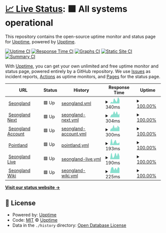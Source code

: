 # [📈 Live Status](https://status.seongland.com): <!--live status--> **🟩 All systems operational**

This repository contains the open-source uptime monitor and status page for [Upptime](https://upptime.js.org), powered by [Upptime](https://github.com/upptime/upptime).

[![Uptime CI](https://github.com/koj-co/upptime/workflows/Uptime%20CI/badge.svg)](https://github.com/koj-co/upptime/actions?query=workflow%3A%22Uptime+CI%22)
[![Response Time CI](https://github.com/koj-co/upptime/workflows/Response%20Time%20CI/badge.svg)](https://github.com/koj-co/upptime/actions?query=workflow%3A%22Response+Time+CI%22)
[![Graphs CI](https://github.com/koj-co/upptime/workflows/Graphs%20CI/badge.svg)](https://github.com/koj-co/upptime/actions?query=workflow%3A%22Graphs+CI%22)
[![Static Site CI](https://github.com/koj-co/upptime/workflows/Static%20Site%20CI/badge.svg)](https://github.com/koj-co/upptime/actions?query=workflow%3A%22Static+Site+CI%22)
[![Summary CI](https://github.com/koj-co/upptime/workflows/Summary%20CI/badge.svg)](https://github.com/koj-co/upptime/actions?query=workflow%3A%22Summary+CI%22)

With [Upptime](https://upptime.js.org), you can get your own unlimited and free uptime monitor and status page, powered entirely by a GitHub repository. We use [Issues](https://github.com/upptime/upptime/issues) as incident reports, [Actions](https://github.com/upptime/upptime/actions) as uptime monitors, and [Pages](https://status.seongland.com) for the status page.

<!--start: status pages-->
<!-- This summary is generated by Upptime (https://github.com/upptime/upptime) -->
<!-- Do not edit this manually, your changes will be overwritten -->
<!-- prettier-ignore -->
| URL | Status | History | Response Time | Uptime |
| --- | ------ | ------- | ------------- | ------ |
| <img alt="" src="https://favicons.githubusercontent.com/www.seongland.com" height="13"> [Seongland](https://www.seongland.com) | 🟩 Up | [seongland.yml](https://github.com/seongland/statusland/commits/HEAD/history/seongland.yml) | <details><summary><img alt="Response time graph" src="./graphs/seongland/response-time-week.png" height="20"> 340ms</summary><br><a href="https://status.seongland.com/history/seongland"><img alt="Response time 279" src="https://img.shields.io/endpoint?url=https%3A%2F%2Fraw.githubusercontent.com%2Fseongland%2Fstatusland%2FHEAD%2Fapi%2Fseongland%2Fresponse-time.json"></a><br><a href="https://status.seongland.com/history/seongland"><img alt="24-hour response time 408" src="https://img.shields.io/endpoint?url=https%3A%2F%2Fraw.githubusercontent.com%2Fseongland%2Fstatusland%2FHEAD%2Fapi%2Fseongland%2Fresponse-time-day.json"></a><br><a href="https://status.seongland.com/history/seongland"><img alt="7-day response time 340" src="https://img.shields.io/endpoint?url=https%3A%2F%2Fraw.githubusercontent.com%2Fseongland%2Fstatusland%2FHEAD%2Fapi%2Fseongland%2Fresponse-time-week.json"></a><br><a href="https://status.seongland.com/history/seongland"><img alt="30-day response time 196" src="https://img.shields.io/endpoint?url=https%3A%2F%2Fraw.githubusercontent.com%2Fseongland%2Fstatusland%2FHEAD%2Fapi%2Fseongland%2Fresponse-time-month.json"></a><br><a href="https://status.seongland.com/history/seongland"><img alt="1-year response time 279" src="https://img.shields.io/endpoint?url=https%3A%2F%2Fraw.githubusercontent.com%2Fseongland%2Fstatusland%2FHEAD%2Fapi%2Fseongland%2Fresponse-time-year.json"></a></details> | <details><summary><a href="https://status.seongland.com/history/seongland">100.00%</a></summary><a href="https://status.seongland.com/history/seongland"><img alt="All-time uptime 99.94%" src="https://img.shields.io/endpoint?url=https%3A%2F%2Fraw.githubusercontent.com%2Fseongland%2Fstatusland%2FHEAD%2Fapi%2Fseongland%2Fuptime.json"></a><br><a href="https://status.seongland.com/history/seongland"><img alt="24-hour uptime 100.00%" src="https://img.shields.io/endpoint?url=https%3A%2F%2Fraw.githubusercontent.com%2Fseongland%2Fstatusland%2FHEAD%2Fapi%2Fseongland%2Fuptime-day.json"></a><br><a href="https://status.seongland.com/history/seongland"><img alt="7-day uptime 100.00%" src="https://img.shields.io/endpoint?url=https%3A%2F%2Fraw.githubusercontent.com%2Fseongland%2Fstatusland%2FHEAD%2Fapi%2Fseongland%2Fuptime-week.json"></a><br><a href="https://status.seongland.com/history/seongland"><img alt="30-day uptime 100.00%" src="https://img.shields.io/endpoint?url=https%3A%2F%2Fraw.githubusercontent.com%2Fseongland%2Fstatusland%2FHEAD%2Fapi%2Fseongland%2Fuptime-month.json"></a><br><a href="https://status.seongland.com/history/seongland"><img alt="1-year uptime 99.94%" src="https://img.shields.io/endpoint?url=https%3A%2F%2Fraw.githubusercontent.com%2Fseongland%2Fstatusland%2FHEAD%2Fapi%2Fseongland%2Fuptime-year.json"></a></details>
| <img alt="" src="https://favicons.githubusercontent.com/next.seongland.com" height="13"> [Seongland Next](https://next.seongland.com) | 🟩 Up | [seongland-next.yml](https://github.com/seongland/statusland/commits/HEAD/history/seongland-next.yml) | <details><summary><img alt="Response time graph" src="./graphs/seongland-next/response-time-week.png" height="20"> 304ms</summary><br><a href="https://status.seongland.com/history/seongland-next"><img alt="Response time 819" src="https://img.shields.io/endpoint?url=https%3A%2F%2Fraw.githubusercontent.com%2Fseongland%2Fstatusland%2FHEAD%2Fapi%2Fseongland-next%2Fresponse-time.json"></a><br><a href="https://status.seongland.com/history/seongland-next"><img alt="24-hour response time 301" src="https://img.shields.io/endpoint?url=https%3A%2F%2Fraw.githubusercontent.com%2Fseongland%2Fstatusland%2FHEAD%2Fapi%2Fseongland-next%2Fresponse-time-day.json"></a><br><a href="https://status.seongland.com/history/seongland-next"><img alt="7-day response time 304" src="https://img.shields.io/endpoint?url=https%3A%2F%2Fraw.githubusercontent.com%2Fseongland%2Fstatusland%2FHEAD%2Fapi%2Fseongland-next%2Fresponse-time-week.json"></a><br><a href="https://status.seongland.com/history/seongland-next"><img alt="30-day response time 356" src="https://img.shields.io/endpoint?url=https%3A%2F%2Fraw.githubusercontent.com%2Fseongland%2Fstatusland%2FHEAD%2Fapi%2Fseongland-next%2Fresponse-time-month.json"></a><br><a href="https://status.seongland.com/history/seongland-next"><img alt="1-year response time 819" src="https://img.shields.io/endpoint?url=https%3A%2F%2Fraw.githubusercontent.com%2Fseongland%2Fstatusland%2FHEAD%2Fapi%2Fseongland-next%2Fresponse-time-year.json"></a></details> | <details><summary><a href="https://status.seongland.com/history/seongland-next">100.00%</a></summary><a href="https://status.seongland.com/history/seongland-next"><img alt="All-time uptime 100.00%" src="https://img.shields.io/endpoint?url=https%3A%2F%2Fraw.githubusercontent.com%2Fseongland%2Fstatusland%2FHEAD%2Fapi%2Fseongland-next%2Fuptime.json"></a><br><a href="https://status.seongland.com/history/seongland-next"><img alt="24-hour uptime 100.00%" src="https://img.shields.io/endpoint?url=https%3A%2F%2Fraw.githubusercontent.com%2Fseongland%2Fstatusland%2FHEAD%2Fapi%2Fseongland-next%2Fuptime-day.json"></a><br><a href="https://status.seongland.com/history/seongland-next"><img alt="7-day uptime 100.00%" src="https://img.shields.io/endpoint?url=https%3A%2F%2Fraw.githubusercontent.com%2Fseongland%2Fstatusland%2FHEAD%2Fapi%2Fseongland-next%2Fuptime-week.json"></a><br><a href="https://status.seongland.com/history/seongland-next"><img alt="30-day uptime 100.00%" src="https://img.shields.io/endpoint?url=https%3A%2F%2Fraw.githubusercontent.com%2Fseongland%2Fstatusland%2FHEAD%2Fapi%2Fseongland-next%2Fuptime-month.json"></a><br><a href="https://status.seongland.com/history/seongland-next"><img alt="1-year uptime 100.00%" src="https://img.shields.io/endpoint?url=https%3A%2F%2Fraw.githubusercontent.com%2Fseongland%2Fstatusland%2FHEAD%2Fapi%2Fseongland-next%2Fuptime-year.json"></a></details>
| <img alt="" src="https://favicons.githubusercontent.com/account.seongland.com" height="13"> [Seongland Account](https://account.seongland.com) | 🟩 Up | [seongland-account.yml](https://github.com/seongland/statusland/commits/HEAD/history/seongland-account.yml) | <details><summary><img alt="Response time graph" src="./graphs/seongland-account/response-time-week.png" height="20"> 300ms</summary><br><a href="https://status.seongland.com/history/seongland-account"><img alt="Response time 561" src="https://img.shields.io/endpoint?url=https%3A%2F%2Fraw.githubusercontent.com%2Fseongland%2Fstatusland%2FHEAD%2Fapi%2Fseongland-account%2Fresponse-time.json"></a><br><a href="https://status.seongland.com/history/seongland-account"><img alt="24-hour response time 364" src="https://img.shields.io/endpoint?url=https%3A%2F%2Fraw.githubusercontent.com%2Fseongland%2Fstatusland%2FHEAD%2Fapi%2Fseongland-account%2Fresponse-time-day.json"></a><br><a href="https://status.seongland.com/history/seongland-account"><img alt="7-day response time 300" src="https://img.shields.io/endpoint?url=https%3A%2F%2Fraw.githubusercontent.com%2Fseongland%2Fstatusland%2FHEAD%2Fapi%2Fseongland-account%2Fresponse-time-week.json"></a><br><a href="https://status.seongland.com/history/seongland-account"><img alt="30-day response time 351" src="https://img.shields.io/endpoint?url=https%3A%2F%2Fraw.githubusercontent.com%2Fseongland%2Fstatusland%2FHEAD%2Fapi%2Fseongland-account%2Fresponse-time-month.json"></a><br><a href="https://status.seongland.com/history/seongland-account"><img alt="1-year response time 561" src="https://img.shields.io/endpoint?url=https%3A%2F%2Fraw.githubusercontent.com%2Fseongland%2Fstatusland%2FHEAD%2Fapi%2Fseongland-account%2Fresponse-time-year.json"></a></details> | <details><summary><a href="https://status.seongland.com/history/seongland-account">100.00%</a></summary><a href="https://status.seongland.com/history/seongland-account"><img alt="All-time uptime 100.00%" src="https://img.shields.io/endpoint?url=https%3A%2F%2Fraw.githubusercontent.com%2Fseongland%2Fstatusland%2FHEAD%2Fapi%2Fseongland-account%2Fuptime.json"></a><br><a href="https://status.seongland.com/history/seongland-account"><img alt="24-hour uptime 100.00%" src="https://img.shields.io/endpoint?url=https%3A%2F%2Fraw.githubusercontent.com%2Fseongland%2Fstatusland%2FHEAD%2Fapi%2Fseongland-account%2Fuptime-day.json"></a><br><a href="https://status.seongland.com/history/seongland-account"><img alt="7-day uptime 100.00%" src="https://img.shields.io/endpoint?url=https%3A%2F%2Fraw.githubusercontent.com%2Fseongland%2Fstatusland%2FHEAD%2Fapi%2Fseongland-account%2Fuptime-week.json"></a><br><a href="https://status.seongland.com/history/seongland-account"><img alt="30-day uptime 100.00%" src="https://img.shields.io/endpoint?url=https%3A%2F%2Fraw.githubusercontent.com%2Fseongland%2Fstatusland%2FHEAD%2Fapi%2Fseongland-account%2Fuptime-month.json"></a><br><a href="https://status.seongland.com/history/seongland-account"><img alt="1-year uptime 100.00%" src="https://img.shields.io/endpoint?url=https%3A%2F%2Fraw.githubusercontent.com%2Fseongland%2Fstatusland%2FHEAD%2Fapi%2Fseongland-account%2Fuptime-year.json"></a></details>
| <img alt="" src="https://favicons.githubusercontent.com/point.seongland.com" height="13"> [Pointland](https://point.seongland.com) | 🟩 Up | [pointland.yml](https://github.com/seongland/statusland/commits/HEAD/history/pointland.yml) | <details><summary><img alt="Response time graph" src="./graphs/pointland/response-time-week.png" height="20"> 193ms</summary><br><a href="https://status.seongland.com/history/pointland"><img alt="Response time 421" src="https://img.shields.io/endpoint?url=https%3A%2F%2Fraw.githubusercontent.com%2Fseongland%2Fstatusland%2FHEAD%2Fapi%2Fpointland%2Fresponse-time.json"></a><br><a href="https://status.seongland.com/history/pointland"><img alt="24-hour response time 166" src="https://img.shields.io/endpoint?url=https%3A%2F%2Fraw.githubusercontent.com%2Fseongland%2Fstatusland%2FHEAD%2Fapi%2Fpointland%2Fresponse-time-day.json"></a><br><a href="https://status.seongland.com/history/pointland"><img alt="7-day response time 193" src="https://img.shields.io/endpoint?url=https%3A%2F%2Fraw.githubusercontent.com%2Fseongland%2Fstatusland%2FHEAD%2Fapi%2Fpointland%2Fresponse-time-week.json"></a><br><a href="https://status.seongland.com/history/pointland"><img alt="30-day response time 194" src="https://img.shields.io/endpoint?url=https%3A%2F%2Fraw.githubusercontent.com%2Fseongland%2Fstatusland%2FHEAD%2Fapi%2Fpointland%2Fresponse-time-month.json"></a><br><a href="https://status.seongland.com/history/pointland"><img alt="1-year response time 421" src="https://img.shields.io/endpoint?url=https%3A%2F%2Fraw.githubusercontent.com%2Fseongland%2Fstatusland%2FHEAD%2Fapi%2Fpointland%2Fresponse-time-year.json"></a></details> | <details><summary><a href="https://status.seongland.com/history/pointland">100.00%</a></summary><a href="https://status.seongland.com/history/pointland"><img alt="All-time uptime 99.74%" src="https://img.shields.io/endpoint?url=https%3A%2F%2Fraw.githubusercontent.com%2Fseongland%2Fstatusland%2FHEAD%2Fapi%2Fpointland%2Fuptime.json"></a><br><a href="https://status.seongland.com/history/pointland"><img alt="24-hour uptime 100.00%" src="https://img.shields.io/endpoint?url=https%3A%2F%2Fraw.githubusercontent.com%2Fseongland%2Fstatusland%2FHEAD%2Fapi%2Fpointland%2Fuptime-day.json"></a><br><a href="https://status.seongland.com/history/pointland"><img alt="7-day uptime 100.00%" src="https://img.shields.io/endpoint?url=https%3A%2F%2Fraw.githubusercontent.com%2Fseongland%2Fstatusland%2FHEAD%2Fapi%2Fpointland%2Fuptime-week.json"></a><br><a href="https://status.seongland.com/history/pointland"><img alt="30-day uptime 100.00%" src="https://img.shields.io/endpoint?url=https%3A%2F%2Fraw.githubusercontent.com%2Fseongland%2Fstatusland%2FHEAD%2Fapi%2Fpointland%2Fuptime-month.json"></a><br><a href="https://status.seongland.com/history/pointland"><img alt="1-year uptime 99.74%" src="https://img.shields.io/endpoint?url=https%3A%2F%2Fraw.githubusercontent.com%2Fseongland%2Fstatusland%2FHEAD%2Fapi%2Fpointland%2Fuptime-year.json"></a></details>
| <img alt="" src="https://favicons.githubusercontent.com/live.seongland.com" height="13"> [Seongland Live](https://live.seongland.com) | 🟩 Up | [seongland-live.yml](https://github.com/seongland/statusland/commits/HEAD/history/seongland-live.yml) | <details><summary><img alt="Response time graph" src="./graphs/seongland-live/response-time-week.png" height="20"> 190ms</summary><br><a href="https://status.seongland.com/history/seongland-live"><img alt="Response time 368" src="https://img.shields.io/endpoint?url=https%3A%2F%2Fraw.githubusercontent.com%2Fseongland%2Fstatusland%2FHEAD%2Fapi%2Fseongland-live%2Fresponse-time.json"></a><br><a href="https://status.seongland.com/history/seongland-live"><img alt="24-hour response time 136" src="https://img.shields.io/endpoint?url=https%3A%2F%2Fraw.githubusercontent.com%2Fseongland%2Fstatusland%2FHEAD%2Fapi%2Fseongland-live%2Fresponse-time-day.json"></a><br><a href="https://status.seongland.com/history/seongland-live"><img alt="7-day response time 190" src="https://img.shields.io/endpoint?url=https%3A%2F%2Fraw.githubusercontent.com%2Fseongland%2Fstatusland%2FHEAD%2Fapi%2Fseongland-live%2Fresponse-time-week.json"></a><br><a href="https://status.seongland.com/history/seongland-live"><img alt="30-day response time 169" src="https://img.shields.io/endpoint?url=https%3A%2F%2Fraw.githubusercontent.com%2Fseongland%2Fstatusland%2FHEAD%2Fapi%2Fseongland-live%2Fresponse-time-month.json"></a><br><a href="https://status.seongland.com/history/seongland-live"><img alt="1-year response time 368" src="https://img.shields.io/endpoint?url=https%3A%2F%2Fraw.githubusercontent.com%2Fseongland%2Fstatusland%2FHEAD%2Fapi%2Fseongland-live%2Fresponse-time-year.json"></a></details> | <details><summary><a href="https://status.seongland.com/history/seongland-live">100.00%</a></summary><a href="https://status.seongland.com/history/seongland-live"><img alt="All-time uptime 100.00%" src="https://img.shields.io/endpoint?url=https%3A%2F%2Fraw.githubusercontent.com%2Fseongland%2Fstatusland%2FHEAD%2Fapi%2Fseongland-live%2Fuptime.json"></a><br><a href="https://status.seongland.com/history/seongland-live"><img alt="24-hour uptime 100.00%" src="https://img.shields.io/endpoint?url=https%3A%2F%2Fraw.githubusercontent.com%2Fseongland%2Fstatusland%2FHEAD%2Fapi%2Fseongland-live%2Fuptime-day.json"></a><br><a href="https://status.seongland.com/history/seongland-live"><img alt="7-day uptime 100.00%" src="https://img.shields.io/endpoint?url=https%3A%2F%2Fraw.githubusercontent.com%2Fseongland%2Fstatusland%2FHEAD%2Fapi%2Fseongland-live%2Fuptime-week.json"></a><br><a href="https://status.seongland.com/history/seongland-live"><img alt="30-day uptime 100.00%" src="https://img.shields.io/endpoint?url=https%3A%2F%2Fraw.githubusercontent.com%2Fseongland%2Fstatusland%2FHEAD%2Fapi%2Fseongland-live%2Fuptime-month.json"></a><br><a href="https://status.seongland.com/history/seongland-live"><img alt="1-year uptime 100.00%" src="https://img.shields.io/endpoint?url=https%3A%2F%2Fraw.githubusercontent.com%2Fseongland%2Fstatusland%2FHEAD%2Fapi%2Fseongland-live%2Fuptime-year.json"></a></details>
| <img alt="" src="https://favicons.githubusercontent.com/doc.seongland.com" height="13"> [Seongland Wiki](https://doc.seongland.com) | 🟩 Up | [seongland-wiki.yml](https://github.com/seongland/statusland/commits/HEAD/history/seongland-wiki.yml) | <details><summary><img alt="Response time graph" src="./graphs/seongland-wiki/response-time-week.png" height="20"> 225ms</summary><br><a href="https://status.seongland.com/history/seongland-wiki"><img alt="Response time 358" src="https://img.shields.io/endpoint?url=https%3A%2F%2Fraw.githubusercontent.com%2Fseongland%2Fstatusland%2FHEAD%2Fapi%2Fseongland-wiki%2Fresponse-time.json"></a><br><a href="https://status.seongland.com/history/seongland-wiki"><img alt="24-hour response time 232" src="https://img.shields.io/endpoint?url=https%3A%2F%2Fraw.githubusercontent.com%2Fseongland%2Fstatusland%2FHEAD%2Fapi%2Fseongland-wiki%2Fresponse-time-day.json"></a><br><a href="https://status.seongland.com/history/seongland-wiki"><img alt="7-day response time 225" src="https://img.shields.io/endpoint?url=https%3A%2F%2Fraw.githubusercontent.com%2Fseongland%2Fstatusland%2FHEAD%2Fapi%2Fseongland-wiki%2Fresponse-time-week.json"></a><br><a href="https://status.seongland.com/history/seongland-wiki"><img alt="30-day response time 290" src="https://img.shields.io/endpoint?url=https%3A%2F%2Fraw.githubusercontent.com%2Fseongland%2Fstatusland%2FHEAD%2Fapi%2Fseongland-wiki%2Fresponse-time-month.json"></a><br><a href="https://status.seongland.com/history/seongland-wiki"><img alt="1-year response time 358" src="https://img.shields.io/endpoint?url=https%3A%2F%2Fraw.githubusercontent.com%2Fseongland%2Fstatusland%2FHEAD%2Fapi%2Fseongland-wiki%2Fresponse-time-year.json"></a></details> | <details><summary><a href="https://status.seongland.com/history/seongland-wiki">100.00%</a></summary><a href="https://status.seongland.com/history/seongland-wiki"><img alt="All-time uptime 99.91%" src="https://img.shields.io/endpoint?url=https%3A%2F%2Fraw.githubusercontent.com%2Fseongland%2Fstatusland%2FHEAD%2Fapi%2Fseongland-wiki%2Fuptime.json"></a><br><a href="https://status.seongland.com/history/seongland-wiki"><img alt="24-hour uptime 100.00%" src="https://img.shields.io/endpoint?url=https%3A%2F%2Fraw.githubusercontent.com%2Fseongland%2Fstatusland%2FHEAD%2Fapi%2Fseongland-wiki%2Fuptime-day.json"></a><br><a href="https://status.seongland.com/history/seongland-wiki"><img alt="7-day uptime 100.00%" src="https://img.shields.io/endpoint?url=https%3A%2F%2Fraw.githubusercontent.com%2Fseongland%2Fstatusland%2FHEAD%2Fapi%2Fseongland-wiki%2Fuptime-week.json"></a><br><a href="https://status.seongland.com/history/seongland-wiki"><img alt="30-day uptime 100.00%" src="https://img.shields.io/endpoint?url=https%3A%2F%2Fraw.githubusercontent.com%2Fseongland%2Fstatusland%2FHEAD%2Fapi%2Fseongland-wiki%2Fuptime-month.json"></a><br><a href="https://status.seongland.com/history/seongland-wiki"><img alt="1-year uptime 99.91%" src="https://img.shields.io/endpoint?url=https%3A%2F%2Fraw.githubusercontent.com%2Fseongland%2Fstatusland%2FHEAD%2Fapi%2Fseongland-wiki%2Fuptime-year.json"></a></details>

<!--end: status pages-->

[**Visit our status website →**](https://status.seongland.com)

## 📄 License

- Powered by: [Upptime](https://github.com/upptime/upptime)
- Code: [MIT](./LICENSE) © [Upptime](https://upptime.js.org)
- Data in the `./history` directory: [Open Database License](https://opendatacommons.org/licenses/odbl/1-0/)
